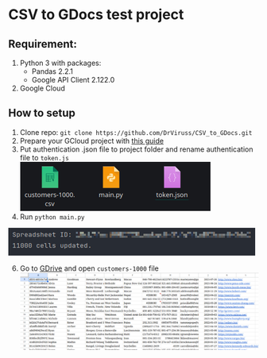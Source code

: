 # CSV to GDocs test project

## Requirement:
1. Python 3 with packages:
    - Pandas 2.2.1
    - Google API Client 2.122.0
2. Google Cloud

## How to setup
1. Clone repo:
`git clone https://github.com/DrViruss/CSV_to_GDocs.git`
2. Prepare your GCloud project with [this guide](https://developers.google.com/sheets/api/quickstart/python)
3. Put authentication .json file to project folder and rename authentication file to `token.js`
![project folder example](assets/project_folder.png)
4. Run `python main.py`

![console output](assets/output.png)

6. Go to [GDrive](https://drive.google.com/drive/my-drive) and open `customers-1000` file
![console output](assets/gdrive_file.png)
